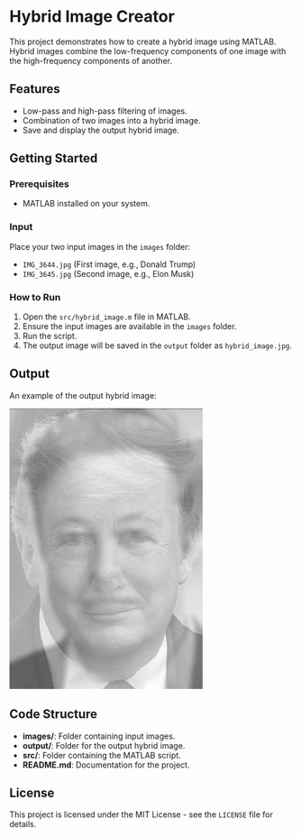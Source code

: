 # Hybrid Image Creator

This project demonstrates how to create a hybrid image using MATLAB. Hybrid images combine the low-frequency components of one image with the high-frequency components of another.

## Features
- Low-pass and high-pass filtering of images.
- Combination of two images into a hybrid image.
- Save and display the output hybrid image.

## Getting Started

### Prerequisites
- MATLAB installed on your system.

### Input
Place your two input images in the `images` folder:
- `IMG_3644.jpg` (First image, e.g., Donald Trump)
- `IMG_3645.jpg` (Second image, e.g., Elon Musk)

### How to Run
1. Open the `src/hybrid_image.m` file in MATLAB.
2. Ensure the input images are available in the `images` folder.
3. Run the script.
4. The output image will be saved in the `output` folder as `hybrid_image.jpg`.

## Output
An example of the output hybrid image:

![Hybrid Image](output/hybrid_image.jpg)

## Code Structure
- **images/**: Folder containing input images.
- **output/**: Folder for the output hybrid image.
- **src/**: Folder containing the MATLAB script.
- **README.md**: Documentation for the project.

## License
This project is licensed under the MIT License - see the `LICENSE` file for details.

